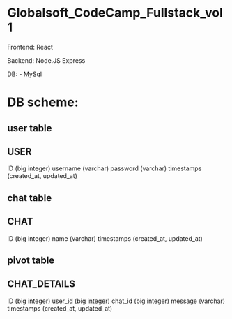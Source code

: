 # Globalsoft_CodeCamp_Fullstack_vol1

Frontend: React

Backend: Node.JS Express

DB: - MySql


# DB scheme:

## user table
 USER 
 ----------
 ID (big integer)
 username (varchar)
 password (varchar)
 timestamps (created_at, updated_at)

## chat table
 CHAT 
 ----------
 ID (big integer)
 name (varchar)
 timestamps (created_at, updated_at)

## pivot table
 CHAT_DETAILS 
 ----------
 ID (big integer)
 user_id (big integer)
 chat_id (big integer)
 message (varchar)
 timestamps (created_at, updated_at) 